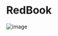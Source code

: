 # RedBook

![image](https://github.com/dbissell6/Shadow_Stone/assets/50979196/60d71ead-83a2-46d3-a43e-73d8d41184aa)

